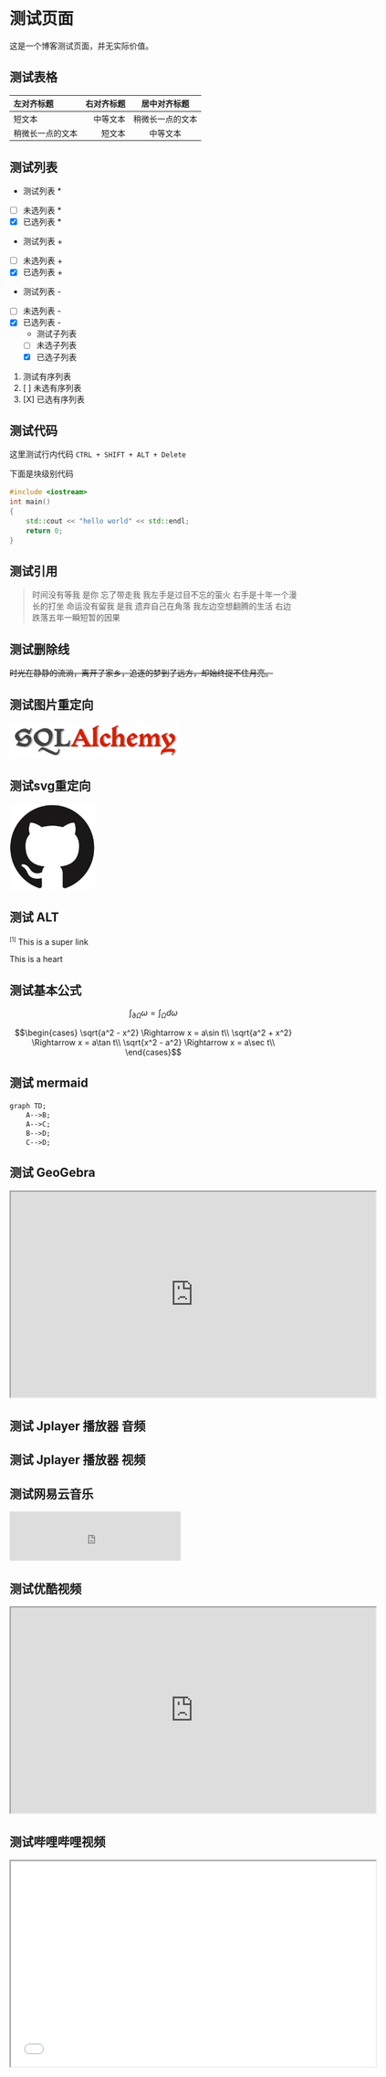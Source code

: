 # 测试页面

[annotation]: <id> (9034ba44-2ccf-46f7-8951-3f8a32bf522c)
[annotation]: <status> (public)
[annotation]: <comments> (true)

这是一个博客测试页面，并无实际价值。

## 测试表格

| 左对齐标题 | 右对齐标题 | 居中对齐标题 |
| :------| ------: | :------: |
| 短文本 | 中等文本 | 稍微长一点的文本 |
| 稍微长一点的文本 | 短文本 | 中等文本 |

## 测试列表

* 测试列表 *
* [ ] 未选列表 *
* [X] 已选列表 *
+ 测试列表 +
+ [ ] 未选列表 +
+ [X] 已选列表 +
- 测试列表 -
- [ ] 未选列表 -
- [X] 已选列表 -
    - 测试子列表
    - [ ] 未选子列表
    - [X] 已选子列表

1. 测试有序列表
2. [ ] 未选有序列表
3. [X] 已选有序列表

## 测试代码

这里测试行内代码 `CTRL + SHIFT + ALT + Delete`

下面是块级别代码

```c++
#include <iostream>
int main()
{
    std::cout << "hello world" << std::endl;
    return 0;
}
```

## 测试引用

> 时间没有等我 是你 忘了带走我 我左手是过目不忘的萤火 右手是十年一个漫长的打坐 命运没有留我 是我 遗弃自己在角落 我左边空想翻腾的生活 右边跌落五年一瞬短暂的因果


## 测试删除线

~~时光在静静的流淌，离开了家乡，追逐的梦到了远方，却始终捉不住月亮。~~

## 测试图片重定向

![](static/test-001.png)


## 测试svg重定向

<img src='static/test-002.svg?sanitize=true' width=150 height=150/>


## 测试 ALT

<sup class='ui pop'><small>[1]</small></sup>
<span class="ui popup">This is a super link</span>

<i class="ui pop heart circular small pink icon"></i>
<span class="ui popup">This is a heart</span>

## 测试基本公式

$$\int_{\partial\Omega} \omega = \int_\Omega d\omega$$

$$\begin{cases}
\sqrt{a^2 - x^2}  \Rightarrow x = a\sin t\\
\sqrt{a^2 + x^2}  \Rightarrow x = a\tan t\\
\sqrt{x^2 - a^2}  \Rightarrow x = a\sec t\\
\end{cases}$$

## 测试 mermaid

```mermaid
graph TD;
    A-->B;
    A-->C;
    B-->D;
    C-->D;
```

## 测试 GeoGebra

<iframe src="https://www.geogebra.org/calculator/vasdtgww?embed" class="video" width="640" height="360"></iframe>


## 测试 Jplayer 播放器 音频

<div class='ui jplayer audio' data-url="https://link.hhtjim.com/kw/1027785.mp3" format='mp3' title="梁静茹 - 情歌"></div>


## 测试 Jplayer 播放器 视频

<div class='ui jplayer video' data-url="http://clips.vorwaerts-gmbh.de/big_buck_bunny.mp4" data-placeholder="https://media.w3.org/2010/05/bunny/poster.png" format='webmv'></div>


## 测试网易云音乐

<iframe class='row' frameborder="no" border="0" marginwidth="0" marginheight="0" width=300 height=86 src="http://music.163.com/outchain/player?type=2&id=516719755&height=66"></iframe>

## 测试优酷视频

<iframe class="video" width="640" height="360" src="http://player.youku.com/embed/XMTM2MjE4MzU3Ng=="></iframe>


## 测试哔哩哔哩视频

<iframe class="video" width="640" height="360" src="//player.bilibili.com/player.html?aid=66928370&cid=116061321&page=1"></iframe>
